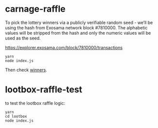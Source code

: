 # carnage-raffle

To pick the lottery winners via a publicly verifiable random seed - we’ll be using the hash from Exosama network block #7810000. The alphabetic values will be stripped from the hash and only the numeric values will be used as the seed.

https://explorer.exosama.com/block/7810000/transactions

```
yarn
node index.js
```

Then check [winners](./winners.json).

# lootbox-raffle-test

to test the lootbox raffle logic:

```
yarn
cd lootbox
node index.js

```
